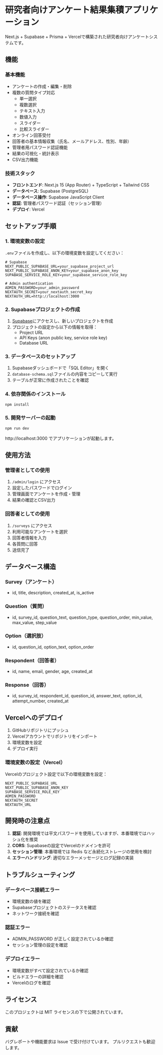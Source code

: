 # 研究者向けアンケート結果集積アプリケーション

Next.js + Supabase + Prisma + Vercelで構築された研究者向けアンケートシステムです。

## 機能

### 基本機能
- アンケートの作成・編集・削除
- 複数の質問タイプ対応
  - 単一選択
  - 複数選択
  - テキスト入力
  - 数値入力
  - スライダー
  - 比較スライダー
- オンライン回答受付
- 回答者の基本情報収集（氏名、メールアドレス、性別、年齢）
- 管理者用パスワード認証機能
- 結果の可視化・統計表示
- CSV出力機能

### 技術スタック
- **フロントエンド**: Next.js 15 (App Router) + TypeScript + Tailwind CSS
- **データベース**: Supabase (PostgreSQL)
- **データベース操作**: Supabase JavaScript Client
- **認証**: 管理者パスワード認証（セッション管理）
- **デプロイ**: Vercel

## セットアップ手順

### 1. 環境変数の設定

`.env`ファイルを作成し、以下の環境変数を設定してください：

```env
# Supabase
NEXT_PUBLIC_SUPABASE_URL=your_supabase_project_url
NEXT_PUBLIC_SUPABASE_ANON_KEY=your_supabase_anon_key
SUPABASE_SERVICE_ROLE_KEY=your_supabase_service_role_key

# Admin authentication
ADMIN_PASSWORD=your_admin_password
NEXTAUTH_SECRET=your_nextauth_secret_key
NEXTAUTH_URL=http://localhost:3000
```

### 2. Supabaseプロジェクトの作成

1. [Supabase](https://supabase.com/)にアクセスし、新しいプロジェクトを作成
2. プロジェクトの設定から以下の情報を取得：
   - Project URL
   - API Keys (anon public key, service role key)
   - Database URL

### 3. データベースのセットアップ

1. Supabaseダッシュボードで「SQL Editor」を開く
2. `database-schema.sql`ファイルの内容をコピーして実行
3. テーブルが正常に作成されたことを確認

### 4. 依存関係のインストール

```bash
npm install
```

### 5. 開発サーバーの起動

```bash
npm run dev
```

http://localhost:3000 でアプリケーションが起動します。

## 使用方法

### 管理者としての使用

1. `/admin/login` にアクセス
2. 設定したパスワードでログイン
3. 管理画面でアンケートを作成・管理
4. 結果の確認とCSV出力

### 回答者としての使用

1. `/surveys` にアクセス
2. 利用可能なアンケートを選択
3. 回答者情報を入力
4. 各質問に回答
5. 送信完了

## データベース構造

### Survey（アンケート）
- id, title, description, created_at, is_active

### Question（質問）
- id, survey_id, question_text, question_type, question_order, min_value, max_value, step_value

### Option（選択肢）
- id, question_id, option_text, option_order

### Respondent（回答者）
- id, name, email, gender, age, created_at

### Response（回答）
- id, survey_id, respondent_id, question_id, answer_text, option_id, attempt_number, created_at

## Vercelへのデプロイ

1. GitHubリポジトリにプッシュ
2. Vercelアカウントでリポジトリをインポート
3. 環境変数を設定
4. デプロイ実行

### 環境変数の設定（Vercel）
Vercelのプロジェクト設定で以下の環境変数を設定：

```
NEXT_PUBLIC_SUPABASE_URL
NEXT_PUBLIC_SUPABASE_ANON_KEY
SUPABASE_SERVICE_ROLE_KEY
ADMIN_PASSWORD
NEXTAUTH_SECRET
NEXTAUTH_URL
```

## 開発時の注意点

1. **認証**: 開発環境では平文パスワードを使用していますが、本番環境ではハッシュ化を推奨
2. **CORS**: Supabaseの設定でVercelのドメインを許可
3. **セッション管理**: 本番環境では Redis など永続化ストレージの使用を検討
4. **エラーハンドリング**: 適切なエラーメッセージとログ記録の実装

## トラブルシューティング

### データベース接続エラー
- 環境変数の値を確認
- Supabaseプロジェクトのステータスを確認
- ネットワーク接続を確認

### 認証エラー
- ADMIN_PASSWORD が正しく設定されているか確認
- セッション管理の設定を確認

### デプロイエラー
- 環境変数がすべて設定されているか確認
- ビルドエラーの詳細を確認
- Vercelのログを確認

## ライセンス

このプロジェクトは MIT ライセンスの下で公開されています。

## 貢献

バグレポートや機能要求は Issue で受け付けています。
プルリクエストも歓迎します。
